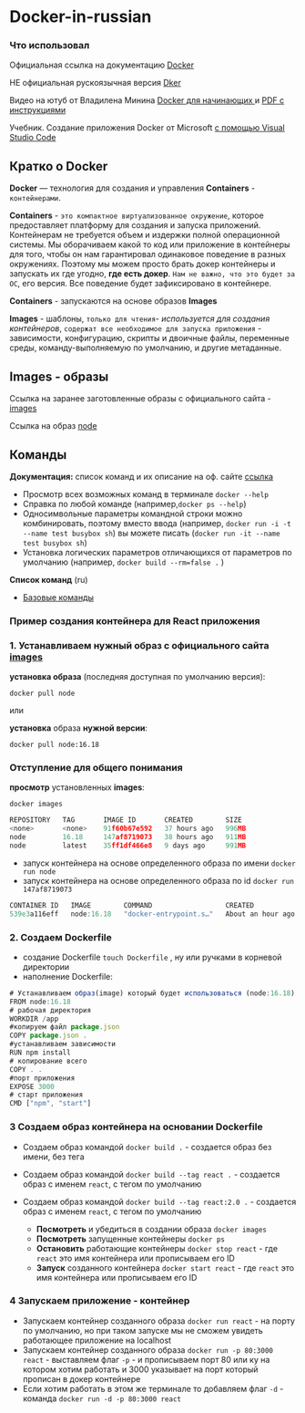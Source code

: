 # Docker-in-russian

### Что использовал

Официальная ссылка на документацию [Docker](https://docs.docker.com/)

НЕ официальная рускоязычная версия [Dker](https://dker.ru/)

Видео на ютуб от Владилена Минина [Docker для начинающих ](https://www.youtube.com/watch?v=n9uCgUzfeRQ&t=2534s) и
[PDF с инструкциями](https://vladilen.notion.site/Docker-2021-a72201ec8573461c8a2e62e2fcf33aa3)

Учебник. Создание приложения Docker от Microsoft [с помощью Visual Studio Code](https://learn.microsoft.com/ru-ru/visualstudio/docker/tutorials/docker-tutorial)

## Кратко о Docker

**Docker** — технология для создания и управления **Containers** -` контейнерами`.

**Containers** - `это компактное виртуализованное окружение`, которое предоставляет платформу для создания и запуска приложений. Контейнерам не требуется объем и издержки полной операционной системы.
Мы оборачиваем какой то код или приложение в контейнеры для того, чтобы он нам гарантировал одинаковое поведение в разных окружениях. Поэтому мы можем просто брать докер контейнеры и запускать их где угодно, **где есть докер**. `Нам не важно, что это будет за ОС`, его версия. Все поведение будет зафиксировано в контейнере.

**Containers** - запускаются на основе образов **Images**

**Images** - шаблоны, `только для чтения`- _используется для создания контейнеров_, `содержат все необходимое для запуска приложения` - зависимости, конфигурацию, скрипты и двоичные файлы, переменные среды, команду-выполняемую по умолчанию, и другие метаданные.

## Images - образы

Ссылка на заранее заготовленные образы с официального сайта - [images](https://hub.docker.com/)

Ссылка на образ [node](https://hub.docker.com/_/node)

## Команды

**Документация:** список команд и их описание на оф. сайте [ссылка](https://docs.docker.com/engine/reference/commandline/docker/)

- Просмотр всех возможных команд в терминале `docker --help`
- Справка по любой команде (например,`docker ps --help`)
- Односимвольные параметры командной строки можно комбинировать, поэтому вместо ввода (например, `docker run -i -t --name test busybox sh`) вы можете писать (`docker run -it --name test busybox sh`)
- Установка логических параметров отличающихся от параметров по умолчанию (например, `docker build --rm=false .` )

**Список команд** (ru)

- [Базовые команды](/docs/BaseCommand.md)

### Пример создания контейнера для React приложения

### 1. Устанавливаем нужный образ с официального сайта [images](https://hub.docker.com/)

**установка образа** (последняя доступная по умолчанию версия):

```
docker pull node
```

или

**установка** образа **нужной версии**:

```
docker pull node:16.18
```

### Отступление для общего понимания

**просмотр** установленных **images**:

```
docker images
```

```js
REPOSITORY   TAG       IMAGE ID       CREATED        SIZE
<none>       <none>    91f60b67e592   37 hours ago   996MB
node         16.18     147af8719073   38 hours ago   911MB
node         latest    35ff1df466e8   9 days ago     991MB
```

- запуск контейнера на основе определенного образа по имени `docker run node`
- запуск контейнера на основе определенного образа по id `docker run 147af8719073`

```js
CONTAINER ID   IMAGE        COMMAND                  CREATED             STATUS             PORTS     NAMES
539e3a116eff   node:16.18   "docker-entrypoint.s…"   About an hour ago   Up About an hour             hardcore_hellman
```

### 2. Создаем Dockerfile

- создание Dockerfile `touch Dockerfile` , ну или ручками в корневой директории
- наполнение Dockerfile:

```js
# Устанавливаем образ(image) который будет использоваться (node:16.18)
FROM node:16.18
# рабочая директория
WORKDIR /app
#копируем файл package.json
COPY package.json .
#устанавливаем зависимости
RUN npm install
# копирование всего
COPY . .
#порт приложения
EXPOSE 3000
# старт приложения
CMD ["npm", "start"]
```

### 3 Создаем образ контейнера на основании Dockerfile

- Создаем образ командой `docker build .` - создается образ без имени, без тега
- Создаем образ командой `docker build --tag react .` - создается образ с именем `react`, с тегом по умолчанию
- Создаем образ командой `docker build --tag react:2.0 .` - создается образ с именем `react`, с тегом по умолчанию

  - **Посмотреть** и убедиться в создании образа `docker images`
  - **Посмотреть** запущенные контейнеры `docker ps`
  - **Остановить** работающие контейнеры `docker stop react` - где `react` это имя контейнера или прописываем его ID
  - **Запуск** созданного контейнера `docker start react` - где `react` это имя контейнера или прописываем его ID

### 4 Запускаем приложение - контейнер

- Запускаем контейнер созданного образа `docker run react` - на порту по умолчанию, но при таком запуске мы не сможем увидеть работающее приложение на localhost
- Запускаем контейнер созданного образа `docker run -p 80:3000 react` - выставляем флаг `-p` - и прописываем порт 80 или ку на котором хотим работать и 3000 указывает на порт который прописан в докер контейнере
- Если хотим работать в этом же терминале то добавляем флаг `-d` - команда `docker run -d -p 80:3000 react`
